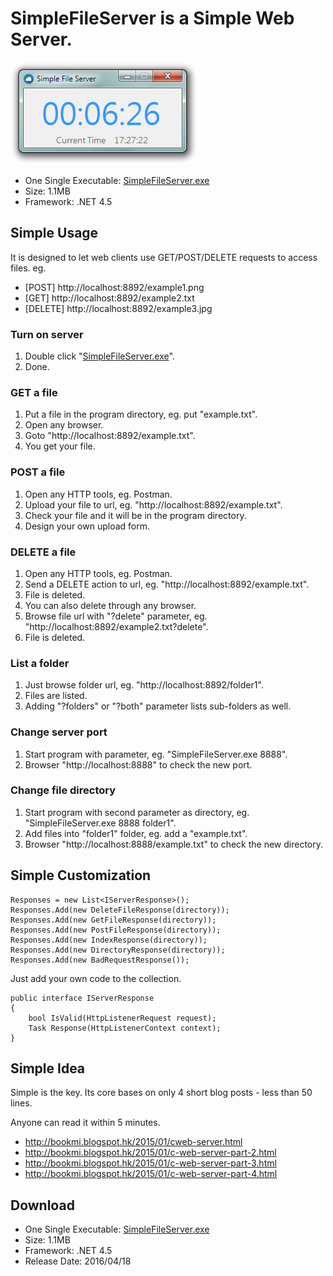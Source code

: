 # SimpleFileServer is a Simple Web Server.
![preview](https://raw.githubusercontent.com/tommyinb/SimpleFileServer/master/SimpleFileServer/bin/preview.png)
* One Single Executable: [SimpleFileServer.exe](https://raw.githubusercontent.com/tommyinb/SimpleFileServer/master/SimpleFileServer/bin/SimpleFileServer.exe)
* Size: 1.1MB
* Framework: .NET 4.5

## Simple Usage
It is designed to let web clients use GET/POST/DELETE requests to access files. eg.
* [POST] http://localhost:8892/example1.png
* [GET] http://localhost:8892/example2.txt
* [DELETE] http://localhost:8892/example3.jpg

### Turn on server
1. Double click "[SimpleFileServer.exe](https://raw.githubusercontent.com/tommyinb/SimpleFileServer/master/SimpleFileServer/bin/SimpleFileServer.exe)".
2. Done.

### GET a file
1. Put a file in the program directory, eg. put "example.txt".
2. Open any browser.
3. Goto "http://localhost:8892/example.txt".
4. You get your file.

### POST a file
1. Open any HTTP tools, eg. Postman.
2. Upload your file to url, eg. "http://localhost:8892/example.txt".
3. Check your file and it will be in the program directory.
4. Design your own upload form.

### DELETE a file
1. Open any HTTP tools, eg. Postman.
2. Send a DELETE action to url, eg. "http://localhost:8892/example.txt".
3. File is deleted.
4. You can also delete through any  browser.
5. Browse file url with "?delete" parameter, eg. "http://localhost:8892/example2.txt?delete".
6. File is deleted.

### List a folder
1. Just browse folder url, eg. "http://localhost:8892/folder1".
2. Files are listed.
3. Adding "?folders" or "?both" parameter lists sub-folders as well.

### Change server port
1. Start program with parameter, eg. "SimpleFileServer.exe 8888".
2. Browser "http://localhost:8888" to check the new port.

### Change file directory
1. Start program with second parameter as directory, eg. "SimpleFileServer.exe 8888 folder1".
2. Add files into "folder1" folder, eg. add a "example.txt".
2. Browser "http://localhost:8888/example.txt" to check the new directory.

## Simple Customization
    Responses = new List<IServerResponse>();
    Responses.Add(new DeleteFileResponse(directory));
    Responses.Add(new GetFileResponse(directory));
    Responses.Add(new PostFileResponse(directory));
    Responses.Add(new IndexResponse(directory));
    Responses.Add(new DirectoryResponse(directory));
    Responses.Add(new BadRequestResponse());

Just add your own code to the collection.

    public interface IServerResponse
    {
        bool IsValid(HttpListenerRequest request);
        Task Response(HttpListenerContext context);
    }

## Simple Idea
Simple is the key. Its core bases on only 4 short blog posts - less than 50 lines.

Anyone can read it within 5 minutes.
* http://bookmi.blogspot.hk/2015/01/cweb-server.html
* http://bookmi.blogspot.hk/2015/01/c-web-server-part-2.html
* http://bookmi.blogspot.hk/2015/01/c-web-server-part-3.html
* http://bookmi.blogspot.hk/2015/01/c-web-server-part-4.html

## Download
* One Single Executable: [SimpleFileServer.exe](https://raw.githubusercontent.com/tommyinb/SimpleFileServer/master/SimpleFileServer/bin/SimpleFileServer.exe)
* Size: 1.1MB
* Framework: .NET 4.5
* Release Date: 2016/04/18
